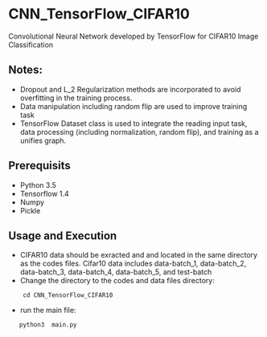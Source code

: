 # CNN_TensorFlow_CIFAR10
Convolutional Neural Network developed by TensorFlow for CIFAR10 Image Classification

## Notes:
- Dropout and L_2 Regularization methods are incorporated to avoid overfitting in the training process.
- Data manipulation including random flip are used to improve training task
- TensorFlow Dataset class is used to integrate the reading input task, data processing (including normalization, random flip), and training as
a unifies graph.

## Prerequisits
- Python 3.5
- Tensorflow 1.4
- Numpy
- Pickle

## Usage and Execution
- CIFAR10 data should be exracted and and located in the same directory as the codes files. Cifar10 data includes data-batch_1, data-batch_2, data-batch_3, data-batch_4, data-batch_5, and test-batch  
- Change the directory to the codes and data files directory:
```
    cd CNN_TensorFlow_CIFAR10
```
- run the main file:  
``` 
   python3  main.py
```
 

